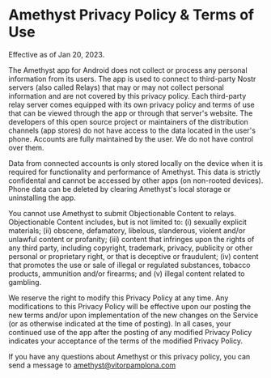 # Amethyst Privacy Policy & Terms of Use

Effective as of Jan 20, 2023.

The Amethyst app for Android does not collect or process any personal information from its users. The app is used to connect to third-party Nostr servers (also called Relays) that may or may not collect personal information and are not covered by this privacy policy. Each third-party relay server comes equipped with its own privacy policy and terms of use that can be viewed through the app or through that server's website. The developers of this open source project or maintainers of the distribution channels (app stores) do not have access to the data located in the user's phone. Accounts are fully maintained by the user. We do not have control over them. 

Data from connected accounts is only stored locally on the device when it is required for functionality and performance of Amethyst. This data is strictly confidental and cannot be accessed by other apps (on non-rooted devices). Phone data can be deleted by clearing Amethyst's local storage or uninstalling the app.

You cannot use Amethyst to submit Objectionable Content to relays. Objectionable Content includes, but is not limited to: (i) sexually explicit materials; (ii) obscene, defamatory, libelous, slanderous, violent and/or unlawful content or profanity; (iii) content that infringes upon the rights of any third party, including copyright, trademark, privacy, publicity or other personal or proprietary right, or that is deceptive or fraudulent; (iv) content that promotes the use or sale of illegal or regulated substances, tobacco products, ammunition and/or firearms; and (v) illegal content related to gambling.

We reserve the right to modify this Privacy Policy at any time. Any modifications to this Privacy Policy will be effective upon our posting the new terms and/or upon implementation of the new changes on the Service (or as otherwise indicated at the time of posting). In all cases, your continued use of the app after the posting of any modified Privacy Policy indicates your acceptance of the terms of the modified Privacy Policy.

If you have any questions about Amethyst or this privacy policy, you can send a message to amethyst@vitorpamplona.com
